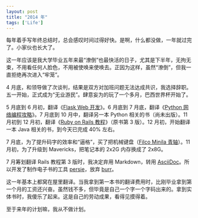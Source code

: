 ```yaml
---
layout: post
title: "2014 年"
tags: ['Life']
---
```


每年着手写年终总结时，总会感叹时间过得好快。是啊，什么都没做，一年就过完了。小家伙也长大了。

这一年应该是我大学毕业五年来最“潦倒”也最快活的日子，尤其是下半年，无拘无束，不用看任何人脸色，不用被使唤来使唤去。正因为这样，虽然“潦倒”，但我一直拒绝再次进入“牢笼”。

4 月底，和领导做了次谈判，结果是双方对加班问题无法达成共识，我选择辞职。五一开始，正式成为“无业游民”。肆意妄为的玩了一个多月，巴西世界杯开始了。

5 月底到 6 月初，翻译《[Flask Web 开发](http://about.ac/books/flask-web-development.html)》。6 月底到 7 月底，翻译《[Python 网络编程攻略](http://about.ac/books/python-network-programming-cookbook.html)》。7 月底到 10 月中，翻译另一本 Python 相关的书（尚未出版）。11 月初到 12 月初，翻译《[Ruby on Rails 教程](railstutorial-china.org)》（原书第 3 版）。12 月初，开始翻译一本 Java 相关的书，到今天已完成 40% 左右。

7 月底，为了提升码字的效率和“逼格”，买了把机械键盘（[Filco Minila 青轴](http://www.filcochina.com/Products.asp?Bigclassname=ProductsJ&productname=FFKB67MCEB)）。11 月初，为了升级到 Mavericks，把笔记本的 2x2G 内存换成了 2x8G。

7 月筹划翻译 Rails 教程第 3 版时，我决定弃用 Markdown，转用 [AsciiDoc](http://asciidoc.org/)。所以开发了制作电子书的工具 [persie](https://github.com/AndorChen/persie)，放弃 [burr](https://github.com/AndorChen/burr)。

这一年基本上都窝在屋里翻译。当我拿到第一本书的翻译费用时，比刚毕业拿到第一个月的工资还兴奋。虽然钱不多，但毕竟是自己一个字一个字码出来的。拿到实体书时，我傻乐了起来。这是自己的劳动成果，看得见摸得着。

至于来年的计划嘛，我从不做计划。

